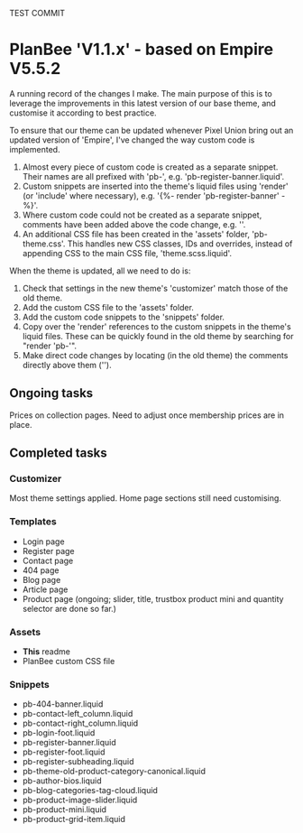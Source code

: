 TEST COMMIT

# PlanBee 'V1.1.x' - based on Empire V5.5.2

A running record of the changes I make. The main purpose of this is to leverage the improvements in this latest version of our base theme, and customise it according to best practice.

To ensure that our theme can be updated whenever Pixel Union bring out an updated version of 'Empire', I've changed the way custom code is implemented.

1. Almost every piece of custom code is created as a separate snippet. Their names are all prefixed with 'pb-', e.g. 'pb-register-banner.liquid'.
2. Custom snippets are inserted into the theme's liquid files using 'render' (or 'include' where necessary), e.g. '{%- render 'pb-register-banner' -%}'.
3. Where custom code could not be created as a separate snippet, comments have been added above the code change, e.g. '<!-- PLANBEE… -->'.
3. An additional CSS file has been created in the 'assets' folder, 'pb-theme.css'. This handles new CSS classes, IDs and overrides, instead of appending CSS to the main CSS file, 'theme.scss.liquid'.

When the theme is updated, all we need to do is:

1. Check that settings in the new theme's 'customizer' match those of the old theme.
2. Add the custom CSS file to the 'assets' folder.
3. Add the custom code snippets to the 'snippets' folder.
4. Copy over the 'render' references to the custom snippets in the theme's liquid files. These can be quickly found in the old theme by searching for "render 'pb-'".
5. Make direct code changes by locating (in the old theme) the comments directly above them ('<!-- PLANBEE… -->').

## Ongoing tasks

Prices on collection pages. Need to adjust once membership prices are in place.

## Completed tasks

### Customizer

Most theme settings applied. Home page sections still need customising.

### Templates

- Login page
- Register page
- Contact page
- 404 page
- Blog page
- Article page
- Product page (ongoing; slider, title, trustbox product mini and quantity selector are done so far.)

### Assets

- **This** readme
- PlanBee custom CSS file

### Snippets

- pb-404-banner.liquid
- pb-contact-left_column.liquid
- pb-contact-right_column.liquid
- pb-login-foot.liquid
- pb-register-banner.liquid
- pb-register-foot.liquid
- pb-register-subheading.liquid
- pb-theme-old-product-category-canonical.liquid
- pb-author-bios.liquid
- pb-blog-categories-tag-cloud.liquid
- pb-product-image-slider.liquid
- pb-product-mini.liquid
- pb-product-grid-item.liquid
